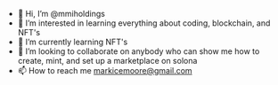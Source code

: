 - 👋 Hi, I’m @mmiholdings
- 👀 I’m interested in learning everything about coding, blockchain, and NFT's
- 🌱 I’m currently learning NFT's
- 💞️ I’m looking to collaborate on anybody who can show me how to create, mint, and set up a marketplace on solona
- 📫 How to reach me markicemoore@gmail.com

<!---
mmiholdings/mmiholdings is a ✨ special ✨ repository because its `README.md` (this file) appears on your GitHub profile.
You can click the Preview link to take a look at your changes.
--->

